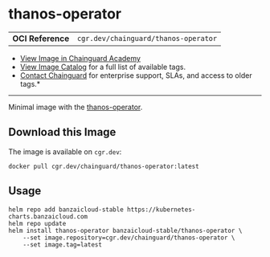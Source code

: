 <!--monopod:start-->
# thanos-operator
| | |
| - | - |
| **OCI Reference** | `cgr.dev/chainguard/thanos-operator` |


* [View Image in Chainguard Academy](https://edu.chainguard.dev/chainguard/chainguard-images/reference/thanos-operator/overview/)
* [View Image Catalog](https://console.enforce.dev/images/catalog) for a full list of available tags.
* [Contact Chainguard](https://www.chainguard.dev/chainguard-images) for enterprise support, SLAs, and access to older tags.*

---
<!--monopod:end-->

<!--overview:start-->
Minimal image with the [thanos-operator](https://github.com/banzaicloud/thanos-operator).
<!--overview:end-->

<!--getting:start-->
## Download this Image
The image is available on `cgr.dev`:

```
docker pull cgr.dev/chainguard/thanos-operator:latest
```
<!--getting:end-->

<!--body:start-->
## Usage

```shell
helm repo add banzaicloud-stable https://kubernetes-charts.banzaicloud.com
helm repo update
helm install thanos-operator banzaicloud-stable/thanos-operator \
    --set image.repository=cgr.dev/chainguard/thanos-operator \
    --set image.tag=latest
```
<!--body:end-->
